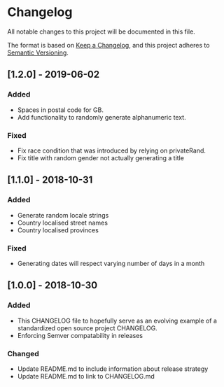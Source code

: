 # Changelog
All notable changes to this project will be documented in this file.

The format is based on [Keep a Changelog](https://keepachangelog.com/en/1.0.0/),
and this project adheres to [Semantic Versioning](https://semver.org/spec/v2.0.0.html).

## [1.2.0] - 2019-06-02
### Added
- Spaces in postal code for GB.
- Add functionality to randomly generate alphanumeric text.

### Fixed
- Fix race condition that was introduced by relying on privateRand.
- Fix title with random gender not actually generating a title

## [1.1.0] - 2018-10-31

### Added
- Generate random locale strings
- Country localised street names
- Country localised provinces

### Fixed
- Generating dates will respect varying number of days in a month

## [1.0.0] - 2018-10-30

### Added
- This CHANGELOG file to hopefully serve as an evolving example of a
  standardized open source project CHANGELOG.
- Enforcing Semver compatability in releases

### Changed
- Update README.md to include information about release strategy
- Update README.md to link to CHANGELOG.md
